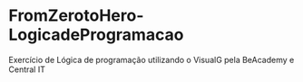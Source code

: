 # FromZerotoHero-LogicadeProgramacao
Exercício de Lógica de programação utilizando o VisualG pela  BeAcademy e Central IT
